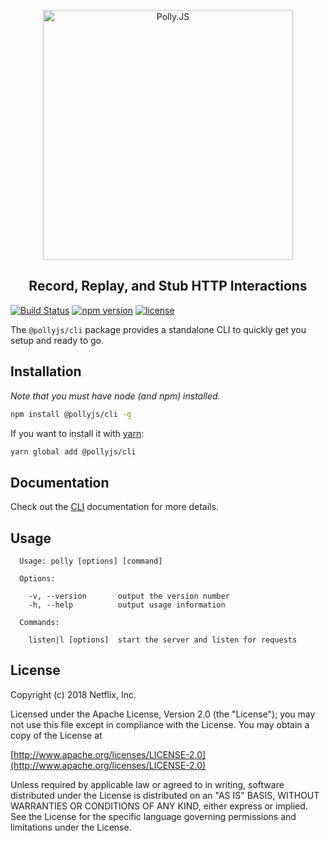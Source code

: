 <p align="center">
  <img alt="Polly.JS" width="400px" src="https://raw.githubusercontent.com/Netflix/pollyjs/master/docs/assets/images/wordmark-logo-alt.png" />
</p>
<h2 align="center">Record, Replay, and Stub HTTP Interactions</h2>

[![Build Status](https://travis-ci.org/Netflix/pollyjs.svg?branch=master)](https://travis-ci.org/Netflix/pollyjs)
[![npm version](https://badge.fury.io/js/%40pollyjs%2Fcli.svg)](https://badge.fury.io/js/%40pollyjs%2Fcli)
[![license](https://img.shields.io/github/license/Netflix/pollyjs.svg)](http://www.apache.org/licenses/LICENSE-2.0)

The `@pollyjs/cli` package provides a standalone CLI to quickly get you setup
and ready to go.

## Installation

_Note that you must have node (and npm) installed._

```bash
npm install @pollyjs/cli -g
```

If you want to install it with [yarn](https://yarnpkg.com):

```bash
yarn global add @pollyjs/cli
```

## Documentation

Check out the [CLI](https://netflix.github.io/pollyjs/#/cli/overview)
documentation for more details.

## Usage

```text
  Usage: polly [options] [command]

  Options:

    -v, --version       output the version number
    -h, --help          output usage information

  Commands:

    listen|l [options]  start the server and listen for requests
```


## License

Copyright (c) 2018 Netflix, Inc.

Licensed under the Apache License, Version 2.0 (the "License"); you may not use this file except in compliance with the License. You may obtain a copy of the License at

[http://www.apache.org/licenses/LICENSE-2.0](http://www.apache.org/licenses/LICENSE-2.0)

Unless required by applicable law or agreed to in writing, software distributed under the License is distributed on an "AS IS" BASIS, WITHOUT WARRANTIES OR CONDITIONS OF ANY KIND, either express or implied. See the License for the specific language governing permissions and limitations under the License.
